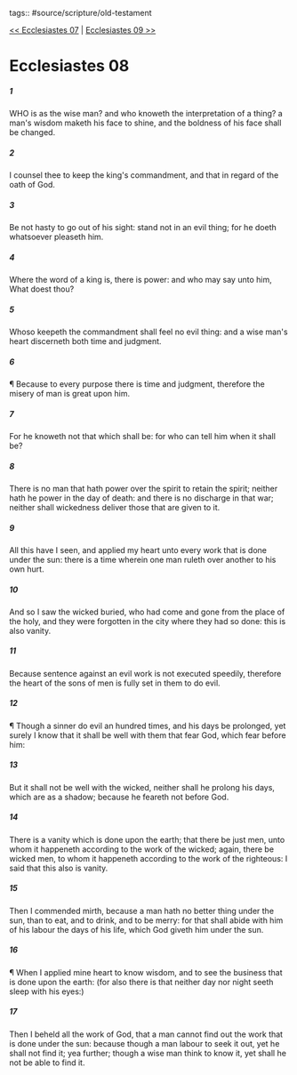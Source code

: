 tags:: #source/scripture/old-testament

[<< Ecclesiastes 07](source/scripture/old-testament/21_Ecclesiastes/Ecclesiastes_07.md) | [Ecclesiastes 09 >>](source/scripture/old-testament/21_Ecclesiastes/Ecclesiastes_09.md)

# Ecclesiastes 08

##### 1

WHO is as the wise man? and who knoweth the interpretation of a thing? a man's wisdom maketh his face to shine, and the boldness of his face shall be changed.

##### 2

I counsel thee to keep the king's commandment, and that in regard of the oath of God.

##### 3

Be not hasty to go out of his sight: stand not in an evil thing; for he doeth whatsoever pleaseth him.

##### 4

Where the word of a king is, there is power: and who may say unto him, What doest thou?

##### 5

Whoso keepeth the commandment shall feel no evil thing: and a wise man's heart discerneth both time and judgment.

##### 6

¶ Because to every purpose there is time and judgment, therefore the misery of man is great upon him.

##### 7

For he knoweth not that which shall be: for who can tell him when it shall be?

##### 8

There is no man that hath power over the spirit to retain the spirit; neither hath he power in the day of death: and there is no discharge in that war; neither shall wickedness deliver those that are given to it.

##### 9

All this have I seen, and applied my heart unto every work that is done under the sun: there is a time wherein one man ruleth over another to his own hurt.

##### 10

And so I saw the wicked buried, who had come and gone from the place of the holy, and they were forgotten in the city where they had so done: this is also vanity.

##### 11

Because sentence against an evil work is not executed speedily, therefore the heart of the sons of men is fully set in them to do evil.

##### 12

¶ Though a sinner do evil an hundred times, and his days be prolonged, yet surely I know that it shall be well with them that fear God, which fear before him:

##### 13

But it shall not be well with the wicked, neither shall he prolong his days, which are as a shadow; because he feareth not before God.

##### 14

There is a vanity which is done upon the earth; that there be just men, unto whom it happeneth according to the work of the wicked; again, there be wicked men, to whom it happeneth according to the work of the righteous: I said that this also is vanity.

##### 15

Then I commended mirth, because a man hath no better thing under the sun, than to eat, and to drink, and to be merry: for that shall abide with him of his labour the days of his life, which God giveth him under the sun.

##### 16

¶ When I applied mine heart to know wisdom, and to see the business that is done upon the earth: (for also there is that neither day nor night seeth sleep with his eyes:)

##### 17

Then I beheld all the work of God, that a man cannot find out the work that is done under the sun: because though a man labour to seek it out, yet he shall not find it; yea further; though a wise man think to know it, yet shall he not be able to find it.
